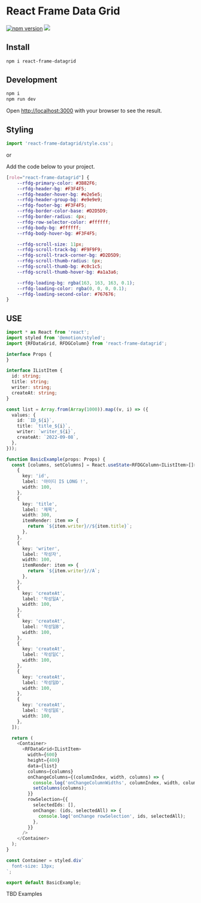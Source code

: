 # React Frame Data Grid

[![npm version](https://badge.fury.io/js/react-frame-datagrid.svg)](https://badge.fury.io/js/react-frame-datagrid)
[![](https://img.shields.io/npm/dm/react-frame-datagrid.svg)](https://www.npmjs.com/package/react-frame-datagrid)

## Install

```bash
npm i react-frame-datagrid
```

## Development

```bash
npm i
npm run dev
```

Open [http://localhost:3000](http://localhost:3000) with your browser to see the result.

## Styling

```typescript jsx
import 'react-frame-datagrid/style.css';
```

or

Add the code below to your project.

```css
[role="react-frame-datagrid"] {
    --rfdg-primary-color: #3B82F6;
    --rfdg-header-bg: #F3F4F5;
    --rfdg-header-hover-bg: #e2e5e5;
    --rfdg-header-group-bg: #e9e9e9;
    --rfdg-footer-bg: #F3F4F5;
    --rfdg-border-color-base: #D2D5D9;
    --rfdg-border-radius: 4px;
    --rfdg-row-selector-color: #ffffff;
    --rfdg-body-bg: #ffffff;
    --rfdg-body-hover-bg: #F3F4F5;

    --rfdg-scroll-size: 11px;
    --rfdg-scroll-track-bg: #F9F9F9;
    --rfdg-scroll-track-corner-bg: #D2D5D9;
    --rfdg-scroll-thumb-radius: 6px;
    --rfdg-scroll-thumb-bg: #c0c1c5;
    --rfdg-scroll-thumb-hover-bg: #a1a3a6;

    --rfdg-loading-bg: rgba(163, 163, 163, 0.1);
    --rfdg-loading-color: rgba(0, 0, 0, 0.1);
    --rfdg-loading-second-color: #767676;
}
```

## USE

```typescript jsx
import * as React from 'react';
import styled from '@emotion/styled';
import {RFDataGrid, RFDGColumn} from 'react-frame-datagrid';

interface Props {
}

interface IListItem {
  id: string;
  title: string;
  writer: string;
  createAt: string;
}

const list = Array.from(Array(1000)).map((v, i) => ({
  values: {
    id: `ID_${i}`,
    title: `title_${i}`,
    writer: `writer_${i}`,
    createAt: `2022-09-08`,
  },
}));

function BasicExample(props: Props) {
  const [columns, setColumns] = React.useState<RFDGColumn<IListItem>[]>([
    {
      key: 'id',
      label: '아이디 IS LONG !',
      width: 100,
    },
    {
      key: 'title',
      label: '제목',
      width: 300,
      itemRender: item => {
        return `${item.writer}//${item.title}`;
      },
    },
    {
      key: 'writer',
      label: '작성자',
      width: 100,
      itemRender: item => {
        return `${item.writer}//A`;
      },
    },
    {
      key: 'createAt',
      label: '작성일A',
      width: 100,
    },
    {
      key: 'createAt',
      label: '작성일B',
      width: 100,
    },
    {
      key: 'createAt',
      label: '작성일C',
      width: 100,
    },
    {
      key: 'createAt',
      label: '작성일D',
      width: 100,
    },
    {
      key: 'createAt',
      label: '작성일E',
      width: 100,
    },
  ]);

  return (
    <Container>
      <RFDataGrid<IListItem>
        width={600}
        height={400}
        data={list}
        columns={columns}
        onChangeColumns={(columnIndex, width, columns) => {
          console.log('onChangeColumnWidths', columnIndex, width, columns);
          setColumns(columns);
        }}
        rowSelection={{
          selectedIds: [],
          onChange: (ids, selectedAll) => {
            console.log('onChange rowSelection', ids, selectedAll);
          },
        }}
      />
    </Container>
  );
}

const Container = styled.div`
  font-size: 13px;
`;

export default BasicExample;
```

TBD Examples
